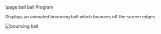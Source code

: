 \page ball ball Program

Displays an animated bouncing ball which bounces off the screen edges.

<img alt="bouncing ball" src="https://github.com/user-attachments/assets/eac0f072-2508-4fd5-998c-9ee90e2eff78" />
